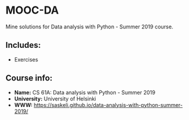 # MOOC-DA 
Mine solutions for Data analysis with Python - Summer 2019 course. 

## Includes:
* Exercises

## Course info:
* __Name:__ CS 61A: Data analysis with Python - Summer 2019
* __University:__ University of Helsinki
* __WWW:__ https://saskeli.github.io/data-analysis-with-python-summer-2019/
